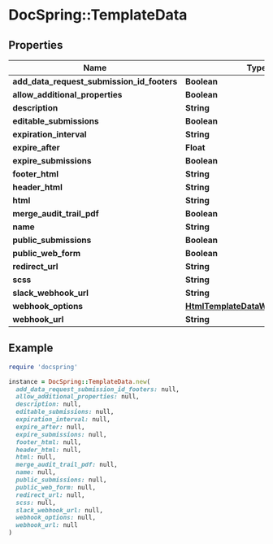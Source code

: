 # DocSpring::TemplateData

## Properties

| Name | Type | Description | Notes |
| ---- | ---- | ----------- | ----- |
| **add_data_request_submission_id_footers** | **Boolean** |  | [optional] |
| **allow_additional_properties** | **Boolean** |  | [optional] |
| **description** | **String** |  | [optional] |
| **editable_submissions** | **Boolean** |  | [optional] |
| **expiration_interval** | **String** |  | [optional] |
| **expire_after** | **Float** |  | [optional] |
| **expire_submissions** | **Boolean** |  | [optional] |
| **footer_html** | **String** |  | [optional] |
| **header_html** | **String** |  | [optional] |
| **html** | **String** |  | [optional] |
| **merge_audit_trail_pdf** | **Boolean** |  | [optional] |
| **name** | **String** |  | [optional] |
| **public_submissions** | **Boolean** |  | [optional] |
| **public_web_form** | **Boolean** |  | [optional] |
| **redirect_url** | **String** |  | [optional] |
| **scss** | **String** |  | [optional] |
| **slack_webhook_url** | **String** |  | [optional] |
| **webhook_options** | [**HtmlTemplateDataWebhookOptions**](HtmlTemplateDataWebhookOptions.md) |  | [optional] |
| **webhook_url** | **String** |  | [optional] |

## Example

```ruby
require 'docspring'

instance = DocSpring::TemplateData.new(
  add_data_request_submission_id_footers: null,
  allow_additional_properties: null,
  description: null,
  editable_submissions: null,
  expiration_interval: null,
  expire_after: null,
  expire_submissions: null,
  footer_html: null,
  header_html: null,
  html: null,
  merge_audit_trail_pdf: null,
  name: null,
  public_submissions: null,
  public_web_form: null,
  redirect_url: null,
  scss: null,
  slack_webhook_url: null,
  webhook_options: null,
  webhook_url: null
)
```

